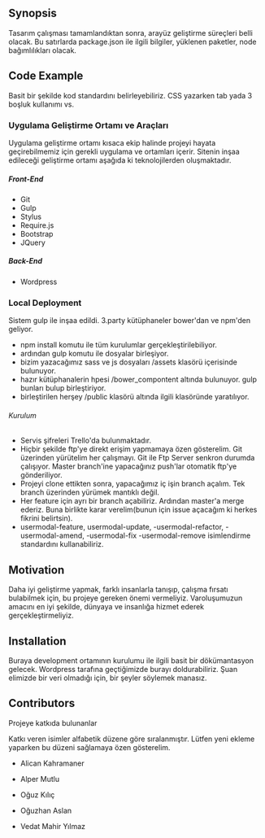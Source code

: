 ## Synopsis

Tasarım çalışması tamamlandıktan sonra, arayüz geliştirme süreçleri belli olacak. Bu satırlarda package.json ile ilgili bilgiler, yüklenen paketler, node bağımlılıkları olacak.

## Code Example

Basit bir şekilde kod standardını belirleyebiliriz. CSS yazarken tab yada 3 boşluk kullanımı vs. 

### Uygulama Geliştirme Ortamı ve Araçları ###

Uygulama geliştirme ortamı kısaca ekip halinde projeyi hayata geçirebilmemiz için gerekli uygulama ve ortamları içerir. Sitenin inşaa edileceği geliştirme ortamı aşağıda ki teknolojilerden oluşmaktadır.

#####  Front-End #####


- Git
- Gulp
- Stylus
- Require.js
- Bootstrap
- JQuery


##### Back-End #####


- Wordpress


### Local Deployment ###


Sistem gulp ile inşaa edildi. 3.party kütüphaneler bower'dan ve npm'den geliyor.
 - npm install komutu ile tüm kurulumlar gerçekleştirilebiliyor.
 - ardından gulp komutu ile dosyalar birleşiyor.
 - bizim yazacağımız sass ve js dosyaları /assets klasörü içerisinde bulunuyor.
 - hazır kütüphanalerin hpesi /bower_compontent altında bulunuyor. gulp bunları bulup birleştiriyor.
 - birleştirilen herşey /public klasörü altında ilgili klasöründe yaratılıyor.


###### Kurulum

- Servis şifreleri Trello'da bulunmaktadır. 
- Hiçbir şekilde ftp'ye direkt erişim yapmamaya özen gösterelim. Git üzerinden yürütelim her çalışmayı. Git ile Ftp Server senkron durumda çalışıyor. Master branch'ine yapacağınız push'lar otomatik ftp'ye gönderiliyor.
- Projeyi clone ettikten sonra, yapacağımız iç işin branch açalım. Tek branch üzerinden yürümek mantıklı değil. 
- Her feature için ayrı bir branch açabiliriz. Ardından master'a merge ederiz. Buna birlikte karar verelim(bunun için issue açacağım ki herkes fikrini belirtsin).
- usermodal-feature, usermodal-update, -usermodal-refactor, -usermodal-amend, -usermodal-fix -usermodal-remove isimlendirme standardını kullanabiliriz. 



## Motivation

Daha iyi geliştirme yapmak, farklı insanlarla tanışıp, çalışma fırsatı bulabilmek için, bu projeye gereken önemi vermeliyiz. Varoluşumuzun amacını en iyi şekilde, dünyaya ve insanlığa hizmet ederek gerçekleştirmeliyiz. 

## Installation

Buraya development ortamının kurulumu ile ilgili basit bir dökümantasyon gelecek. Wordpress tarafına geçtiğimizde burayı doldurabiliriz. Şuan elimizde bir veri olmadığı için, bir şeyler söylemek manasız.


## Contributors

Projeye katkıda bulunanlar

Katkı veren isimler alfabetik düzene göre sıralanmıştır. Lütfen yeni ekleme yaparken bu düzeni sağlamaya özen gösterelim.

- Alican Kahramaner

- Alper Mutlu

- Oğuz Kılıç

- Oğuzhan Aslan

- Vedat Mahir Yılmaz



